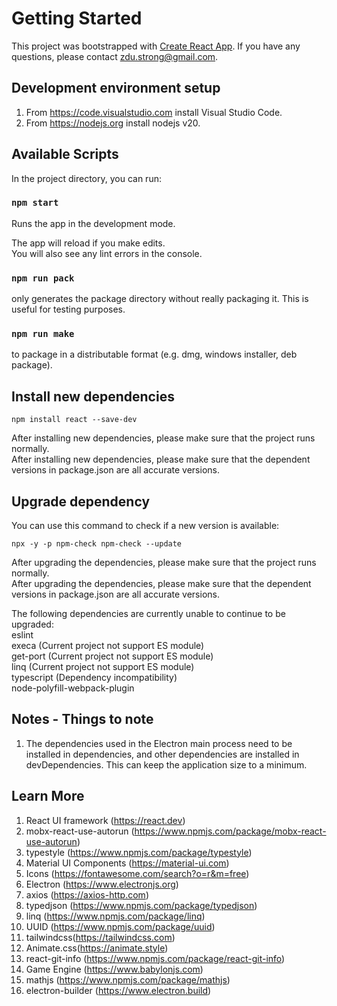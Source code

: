 # Getting Started

This project was bootstrapped with [Create React App](https://github.com/facebook/create-react-app). If you have any questions, please contact zdu.strong@gmail.com.<br/>

## Development environment setup
1. From https://code.visualstudio.com install Visual Studio Code.<br/>
2. From https://nodejs.org install nodejs v20.<br/>

## Available Scripts

In the project directory, you can run:<br/>

### `npm start`

Runs the app in the development mode.

The app will reload if you make edits.<br/>
You will also see any lint errors in the console.

### `npm run pack`

only generates the package directory without really packaging it. This is useful for testing purposes.

### `npm run make`

to package in a distributable format (e.g. dmg, windows installer, deb package).

## Install new dependencies

    npm install react --save-dev

After installing new dependencies, please make sure that the project runs normally.<br/>
After installing new dependencies, please make sure that the dependent versions in package.json are all accurate versions.<br/>

## Upgrade dependency

You can use this command to check if a new version is available:<br/>

    npx -y -p npm-check npm-check --update

After upgrading the dependencies, please make sure that the project runs normally.<br/>
After upgrading the dependencies, please make sure that the dependent versions in package.json are all accurate versions.<br/>

The following dependencies are currently unable to continue to be upgraded:<br/>
eslint<br/>
execa (Current project not support ES module)<br/>
get-port (Current project not support ES module)<br/>
linq (Current project not support ES module)<br/>
typescript (Dependency incompatibility)<br/>
node-polyfill-webpack-plugin<br/>

## Notes - Things to note

1. The dependencies used in the Electron main process need to be installed in dependencies, and other dependencies are installed in devDependencies. This can keep the application size to a minimum.

## Learn More

1. React UI framework (https://react.dev)<br/>
2. mobx-react-use-autorun (https://www.npmjs.com/package/mobx-react-use-autorun)
3. typestyle (https://www.npmjs.com/package/typestyle)<br/>
4. Material UI Components (https://material-ui.com)<br/>
5. Icons (https://fontawesome.com/search?o=r&m=free)<br/>
6. Electron (https://www.electronjs.org)<br/>
7. axios (https://axios-http.com)
8. typedjson (https://www.npmjs.com/package/typedjson)
9. linq (https://www.npmjs.com/package/linq)<br/>
10. UUID (https://www.npmjs.com/package/uuid)<br/>
11. tailwindcss(https://tailwindcss.com)<br/>
12. Animate.css(https://animate.style)<br/>
13. react-git-info (https://www.npmjs.com/package/react-git-info)
14. Game Engine (https://www.babylonjs.com)
15. mathjs (https://www.npmjs.com/package/mathjs)
16. electron-builder (https://www.electron.build)
